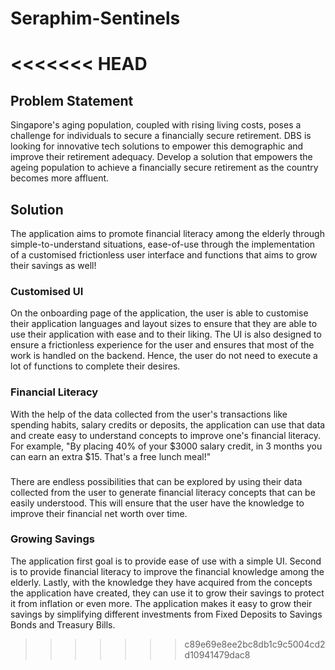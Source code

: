 # Seraphim-Sentinels
<<<<<<< HEAD
=======

## Problem Statement
Singapore's aging population, coupled with rising living costs, poses a challenge for individuals to secure a financially secure retirement. DBS is looking for innovative tech solutions to empower this demographic and improve their retirement adequacy. Develop a solution that empowers the ageing population to achieve a financially secure retirement as the country becomes more affluent.


## Solution

The application aims to promote financial literacy among the elderly through simple-to-understand situations, ease-of-use through the implementation of a customised frictionless user interface and functions that aims to grow their savings as well!

### Customised UI 
On the onboarding page of the application, the user is able to customise their application languages and layout sizes to ensure that they are able to use their application with ease and to their liking. The UI is also designed to ensure a frictionless experience for the user and ensures that most of the work is handled on the backend. Hence, the user do not need to execute a lot of functions to complete their desires. 

### Financial Literacy 
With the help of the data collected from the user's transactions like spending habits, salary credits or deposits, the application can use that data and create easy to understand concepts to improve one's financial literacy. For example, "By placing 40% of your $3000 salary credit, in 3 months you can earn an extra $15. That's a free lunch meal!" 
###
There are endless possibilities that can be explored by using their data collected from the user to generate financial literacy concepts that can be easily understood. This will ensure that the user have the knowledge to improve their financial net worth over time. 

### Growing Savings 
The application first goal is to provide ease of use with a simple UI. Second is to provide financial literacy to improve the financial knowledge among the elderly. Lastly, with the knowledge they have acquired from the concepts the application have created, they can use it to grow their savings to protect it from inflation or even more. The application makes it easy to grow their savings by simplifying different investments from Fixed Deposits to Savings Bonds and Treasury Bills. 
>>>>>>> c89e69e8ee2bc8db1c9c5004cd2d10941479dac8
